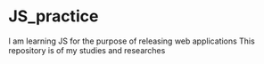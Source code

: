 # JS_practice
I am learning JS for the purpose of releasing web applications
This repository is of my studies and researches
